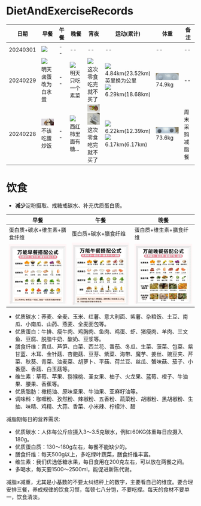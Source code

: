 # DietAndExerciseRecords




| 日期 | 早餐 | 午餐 | 晚餐 | 宵夜 | 运动(累计) | 体重 | 备注 |
| -------| ------- | ------- |------- |------- |------- |------- |------- |
|20240301|<img src="./assets/240301_1.jpg" width="200"> | --| --| --| --|--|--|
|20240229|<img src="./assets/240229_1.jpg" width="200"><br>明天卤蛋改为白水蛋| -- | <img src="./assets/240229_3.jpg" width="200"><br>明天只吃一个素菜 | <img src="./assets/240229_5.jpg" width="200"><br>这次零食吃完就不买了|  <img src="./assets/240229_4.jpg" width="200"><br>4.84km(23.52km)<br>英里换为公里<br><img src="./assets/240229_2.jpg" width="200"><br>6.29km(18.68km)| <img src="./assets/240229_6.jpg" width="200"><br>74.9kg | -- |
| 20240228 | <img src="./assets/240228_1.jpg" width="200"><br>不该吃蛋炒饭| --  |<img src="./assets/240228_3.jpg" width="200"><br>西红柿里面有糖... | <img src="./assets/240228_6.jpg" width="200"><br><img src="./assets/240228_7.jpg" width="200"><br>这次零食吃完就不买了| <img src="./assets/240228_4.jpg" width="200"><br>6.22km(12.39km)<br><img src="./assets/240228_2.jpg" width="200"><br>6.17km(6.17km)| <img src="./assets/240228_5.jpg" width="200"><br>73.6kg| 周末采购减脂餐 |





# 饮食

- **减少**淀粉摄取、戒糖戒碳水、补充优质蛋白质。


| 早餐 | 午餐 | 晚餐 |
| ------- | ------- |------- |
|蛋白质+碳水+维生素+膳食纤维|蛋白质+碳水+膳食纤维|蛋白质+维生素+膳食纤维|
|<img src="./assets/0000.jpg" width="350"> |<img src="./assets/0001.jpg" width="350"> | <img src="./assets/0002.jpg" width="350">|


- 优质碳水：荞麦、全麦、玉米、红薯、意大利面、紫薯、杂粮饭、土豆、南瓜、小南瓜、山药、燕麦、全麦面包等。
- 优质蛋白：牛排、瘦牛肉、鸡胸肉、鱼肉、鸡蛋、虾、猪瘦肉、羊肉、三文鱼、豆腐、脱脂牛奶、酸奶、豆浆等。
- 膳食纤维：黄瓜、芦笋、白菜、西兰花、番茄、冬瓜、生菜、菠菜、包菜、紫甘蓝、木耳、金针菇、杏鲍菇、豆芽、紫菜、海带、魔芋、姜丝、豌豆夹、芹菜、秋葵、青菜、油麦菜、胡萝卜、平菇、荷兰豆、丝瓜、蟹味菇、茄子、小番茄、香菇、白玉菇等。
- 维生素：草莓、苹果、猕猴桃、圣女果、柚子、火龙果、蓝莓、橙子、牛油果、腰果、香蕉等。
- 优质脂肪：橄榄油、原味坚果、牛油果、亚麻籽油等。
- 调味料：咖喱粉、孜然粉、辣椒粉、五香粉、蔬菜粉、胡椒粉、黑胡椒粉、生抽、味精、鸡精、大蒜、香菜、小米辣、柠檬汁、醋

减脂期每日的营养需求:

- 优质碳水：人体每公斤应摄入3～3.5克碳水，例如:60KG体重每日应摄入180g。
- 优质蛋白质：130～180g左右，每餐不能缺少的。
- 膳食纤维：每天500g以上，多吃绿叶蔬菜，膳食纤维丰富。
- 维生素：我们优选低糖水果，每日食用在200克左右，可以放在两餐之间。
- 多喝水，每天要1500～2500ml，能促进新陈代谢。

减脂≠减重，尤其是小基数的不要太纠结秤上的数字，主要看自己的维度。要合理安排三餐，养成规律的饮食习惯，每顿七八分饱，不要吃撑。每天的食材不要单一，饮食清淡。